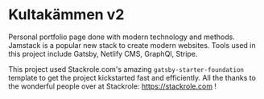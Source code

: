 # Kultakämmen v2

Personal portfolio page done with modern technology and methods. Jamstack is a popular new stack to create modern websites. Tools used in this project include Gatsby, Netlify CMS, GraphQl, Stripe.


This project used Stackrole.com's amazing `gatsby-starter-foundation` template to get the project kickstarted fast and efficiently. All the thanks to the wonderful people over at Stackrole:
https://stackrole.com !